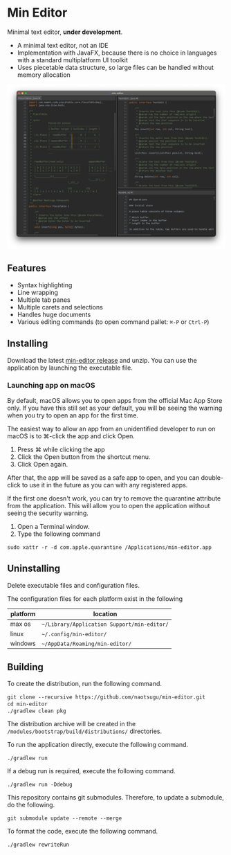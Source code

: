 # Min Editor

Minimal text editor, **under development**.

* A minimal text editor, not an IDE
* Implementation with JavaFX, because there is no choice in languages with a standard multiplatform UI toolkit
* Uses piecetable data structure, so large files can be handled without memory allocation


![screenshot1](docs/images/screenshot-01.png)


## Features

* Syntax highlighting
* Line wrapping
* Multiple tab panes
* Multiple carets and selections
* Handles huge documents
* Various editing commands (to open command pallet: `⌘-P` or `Ctrl-P`)


## Installing

Download the latest [min-editor release](https://github.com/naotsugu/min-editor/releases) and unzip.
You can use the application by launching the executable file.

### Launching app on macOS

By default, macOS allows you to open apps from the official Mac App Store only.
If you have this still set as your default, you will be seeing the warning when you try to open an app for the first time.

The easiest way to allow an app from an unidentified developer to run on macOS is to ⌘-click the app and click Open.

1. Press ⌘ while clicking the app
2. Click the Open button from the shortcut menu.
3. Click Open again.

After that, the app will be saved as a safe app to open, and you can double-click to use it in the future as you can with any registered apps.

If the first one doesn't work, you can try to remove the quarantine attribute from the application. This will allow you to open the application without seeing the security warning.

1. Open a Terminal window.
2. Type the following command

```shell
sudo xattr -r -d com.apple.quarantine /Applications/min-editor.app
```


## Uninstalling

Delete executable files and configuration files.

The configuration files for each platform exist in the following

| platform | location                                  |
|---------|-------------------------------------------|
| max os  | `~/Library/Application Support/min-editor/` |
| linux   | `~/.config/min-editor/`                     |
| windows | `~/AppData/Roaming/min-editor/`             |


## Building

To create the distribution, run the following command.

```shell
git clone --recursive https://github.com/naotsugu/min-editor.git
cd min-editor
./gradlew clean pkg
```

The distribution archive will be created in the `/modules/bootstrap/build/distributions/` directories.


To run the application directly, execute the following command.

```shell
./gradlew run
```

If a debug run is required, execute the following command.

```shell
./gradlew run -Ddebug
```

This repository contains git submodules.
Therefore, to update a submodule, do the following.

```shell
git submodule update --remote --merge
```

To format the code, execute the following command.

```shell
./gradlew rewriteRun
```
